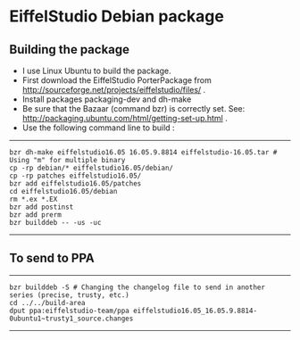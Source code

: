 EiffelStudio Debian package
===========================



Building the package
--------------------

  * I use Linux Ubuntu to build the package.
  * First download the EiffelStudio PorterPackage from http://sourceforge.net/projects/eiffelstudio/files/ .
  * Install packages packaging-dev and dh-make
  * Be sure that the Bazaar (command bzr) is correctly set. See: http://packaging.ubuntu.com/html/getting-set-up.html .
  * Use the following command line to build :

***

	bzr dh-make eiffelstudio16.05 16.05.9.8814 eiffelstudio-16.05.tar # Using "m" for multiple binary
	cp -rp debian/* eiffelstudio16.05/debian/
	cp -rp patches eiffelstudio16.05/
	bzr add eiffelstudio16.05/patches
	cd eiffelstudio16.05/debian
	rm *.ex *.EX
	bzr add postinst
	bzr add prerm
	bzr builddeb -- -us -uc

***

To send to PPA
--------------

***

	bzr builddeb -S # Changing the changelog file to send in another series (precise, trusty, etc.)
	cd ../../build-area
	dput ppa:eiffelstudio-team/ppa eiffelstudio16.05_16.05.9.8814-0ubuntu1~trusty1_source.changes

***

